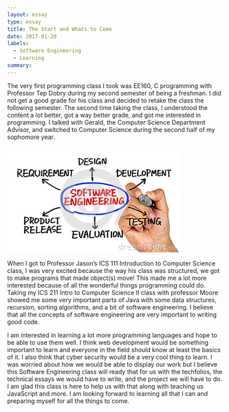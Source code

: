 ```yaml
---
layout: essay
type: essay
title: The Start and Whats to Come
date: 2017-01-20
labels:
  - Software Engineering
  - Learning
summary: 
---
```


The very first programming class I took was EE160, C programming with Professor Tep Dobry during my second semester of being a freshman. I did not get a good grade for his class and decided to retake the class the following semester. The second time taking the class, I understood the content a lot better, got a way better grade, and got me interested in programming. I talked with Gerald, the Computer Science Department Advisor, and switched to Computer Science during the second half of my sophomore year.

<img class="ui medium right rounded floated image" src="../images/software-engineering.jpg">

When I got to Professor Jason’s ICS 111 Introduction to Computer Science class, I was very excited because the way his class was structured, we got to make programs that made object(s) move! This made me a lot more interested because of all the wonderful things programming could do. Taking my ICS 211 Intro to Computer Science II class with professor Moore showed me some very important parts of Java with some data structures, recursion, sorting algorithms, and a bit of software engineering. I believe that all the concepts of software engineering are very important to writing good code.  

I am interested in learning a lot more programming languages and hope to be able to use them well. I think web development would be something important to learn and everyone in the field should know at least the basics of it. I also think that cyber security would be a very cool thing to learn. I was worried about how we would be able to display our work but I believe this Software Engineering class will ready that for us with the techfolios, the technical essays we would have to write, and the project we will have to do. I am glad this class is here to help us with that along with teaching us JavaScript and more. I am looking forward to learning all that I can and preparing myself for all the things to come.
